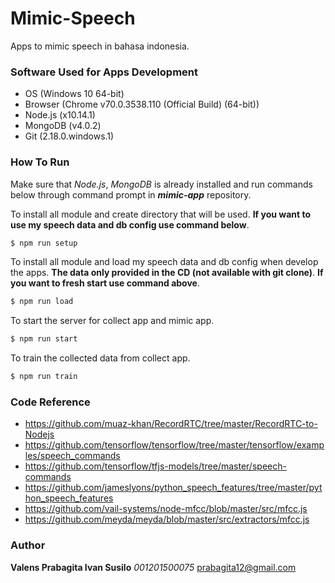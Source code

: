 # Mimic-Speech

Apps to mimic speech in bahasa indonesia.

### Software Used for Apps Development 

  - OS (Windows 10 64-bit)
  - Browser (Chrome v70.0.3538.110 (Official Build) (64-bit))
  - Node.js (x10.14.1)
  - MongoDB (v4.0.2)
  - Git (2.18.0.windows.1)

### How To Run

Make sure that _Node.js_, _MongoDB_ is already installed and run
commands below through command prompt in **_mimic-app_** repository.

To install all module and create directory that will be used. **If you want to use my speech data and db config use command below**.
```sh
$ npm run setup
```

To install all module and load my speech data and db config when develop the apps. **The data only provided in the CD (not available with git clone)**. **If you want to fresh start use command above**.
```sh
$ npm run load
```

To start the server for collect app and mimic app.
```sh
$ npm run start
```

To train the collected data from collect app.
```sh
$ npm run train
```

### Code Reference

  - https://github.com/muaz-khan/RecordRTC/tree/master/RecordRTC-to-Nodejs
  - https://github.com/tensorflow/tensorflow/tree/master/tensorflow/examples/speech_commands
  - https://github.com/tensorflow/tfjs-models/tree/master/speech-commands
  - https://github.com/jameslyons/python_speech_features/tree/master/python_speech_features
  - https://github.com/vail-systems/node-mfcc/blob/master/src/mfcc.js
  - https://github.com/meyda/meyda/blob/master/src/extractors/mfcc.js

### Author
**Valens Prabagita Ivan Susilo**
_001201500075_
prabagita12@gmail.com